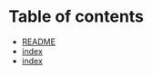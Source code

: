 # Table of contents

* [README](README.md)
* [index](ceci-est-une-2eme-page.md)
* [index](untitled.md)

